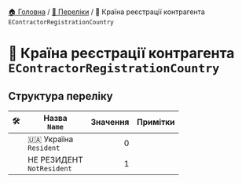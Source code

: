 ﻿[🏠 Головна](../README.MD) / [🎲 Переліки](./README.MD) / 🎲 Країна реєстрації контрагента `EContractorRegistrationCountry`

# 🎲 Країна реєстрації контрагента `EContractorRegistrationCountry`

## Структура переліку

|🛠️| Назва </br> `Name` | Значення | Примітки |
|---|---|---:|---|
|| 🇺🇦 Україна </br> `Resident` | 0 ||
|| НЕ РЕЗИДЕНТ </br> `NotResident` | 1 ||